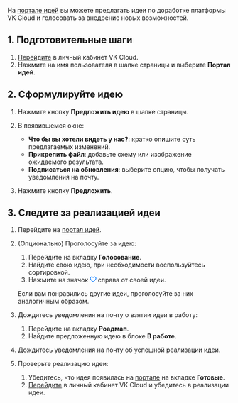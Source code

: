 На [портале идей](https://features.mcs.mail.ru/) вы можете предлагать идеи по доработке платформы VK Cloud и голосовать за внедрение новых возможностей.

## 1. Подготовительные шаги

1. [Перейдите](https://msk.cloud.vk.com/app/) в личный кабинет VK Cloud.
1. Нажмите на имя пользователя в шапке страницы и выберите **Портал идей**.

## 2. Сформулируйте идею

1. Нажмите кнопку **Предложить идею** в шапке страницы.
1. В появившемся окне:

   - **Что бы вы хотели видеть у нас?**: кратко опишите суть предлагаемых изменений.
   - **Прикрепить файл**: добавьте схему или изображение ожидаемого результата.
   - **Подписаться на обновления**: выберите опцию, чтобы получать уведомления на почту.

1. Нажмите кнопку **Предложить**.

## 3. Следите за реализацией идеи

1. Перейдите на [портал идей](https://features.mcs.mail.ru/).
1. (Опционально) Проголосуйте за идею:

   1. Перейдите на вкладку **Голосование**.
   1. Найдите свою идею, при необходимости воспользуйтесь сортировкой.
   1. Нажмите на значок ![Голосовать](assets/heart_icon.png "inline") справа от своей идеи.

   Если вам понравились другие идеи, проголосуйте за них аналогичным образом.

1. Дождитесь уведомления на почту о взятии идеи в работу:

   1. Перейдите на вкладку **Роадмап**.
   1. Найдите предложенную идею в блоке **В работе**.

1. Дождитесь уведомления на почту об успешной реализации идеи.
1. Проверьте реализацию идеи:

   1. Убедитесь, что идея появилась на [портале](https://features.mcs.mail.ru/) на вкладке **Готовые**.
   1. [Перейдите](https://msk.cloud.vk.com/app/) в личный кабинет VK Cloud и убедитесь в реализации идеи.
